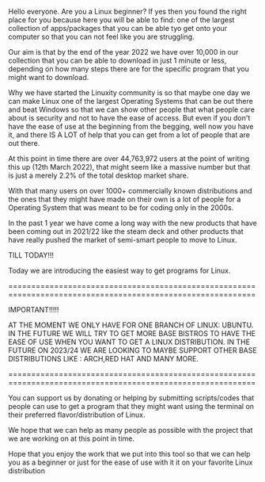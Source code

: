 Hello everyone. Are you a Linux beginner? 
If yes then you found the right place for you because here you will be able to find: one of the largest collection of apps/packages that you can be able tyo get onto your computer so that you can not feel like you are struggling.

Our aim is that by the end of the year 2022 we have over 10,000 in our collection that you can be able to download in just 1 minute or less, depending on how many steps there are for the specific program that you might want to download.

Why we have started the Linuxity community is so that maybe one day we can make Linux one of the largest Operating Systems that can be out there and beat Windows so that we can show other people that what people care about is security and not to have the ease of access. But even if you don't have the ease of use at the beginning from the begging, well now you have it, and there IS A LOT of help that you can get from a lot of people that are out there.

At this point in time there are over 44,763,972 users at the point of writing this up (12th March 2022), that might seem like a massive number but that is just a merely 2.2% of the total desktop market share.

With that many users on over 1000+ commercially known distributions and the ones that they might have made on their own is a lot of people for a Operating System that was meant to be for coding only in the 2000s.

In the past 1 year we have come a long way with the new products that have been coming out in 2021/22 like the steam deck and other products that have really pushed the market of semi-smart people to move to Linux.

TILL TODAY!!!

Today we are introducing the easiest way to get programs for Linux.

============================================================================================================

IMPORTANT!!!!!

AT THE MOMENT WE ONLY HAVE FOR ONE BRANCH OF LINUX: UBUNTU. IN THE FUTURE WE WILL TRY TO GET MORE BASE BISTROS TO HAVE THE EASE OF USE WHEN YOU WANT TO GET A LINUX DISTRIBUTION. IN THE FUTURE ON 2023/24 WE ARE LOOKING TO MAYBE SUPPORT OTHER BASE DISTRIBUTIONS LIKE : ARCH,RED HAT AND MANY MORE.

============================================================================================================

You can support us by donating or helping by submitting scripts/codes that people can use to get a program that they might want using the terminal on their preferred flavor/distribution of Linux.

We hope that we can help as many people as possible with the project that we are working on at this point in time.

Hope that you enjoy the work that we put into this tool so that we can help you as a beginner or just for the ease of use with it it on your favorite Linux distribution
